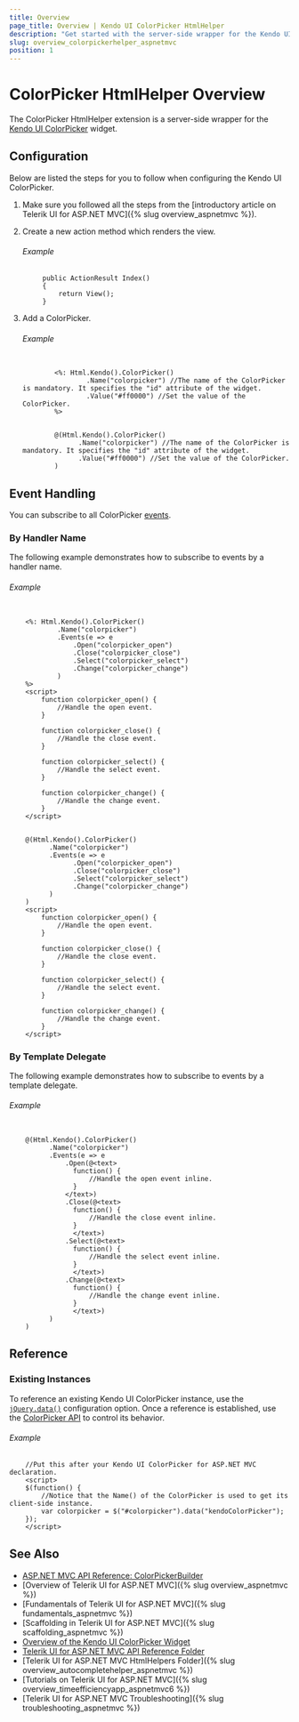 ```yaml
---
title: Overview
page_title: Overview | Kendo UI ColorPicker HtmlHelper
description: "Get started with the server-side wrapper for the Kendo UI ColorPicker widget for ASP.NET MVC."
slug: overview_colorpickerhelper_aspnetmvc
position: 1
---
```


# ColorPicker HtmlHelper Overview

The ColorPicker HtmlHelper extension is a server-side wrapper for the [Kendo UI ColorPicker](http://docs.telerik.com/kendo-ui/api/javascript/ui/colorpicker) widget.

## Configuration

Below are listed the steps for you to follow when configuring the Kendo UI ColorPicker.

1. Make sure you followed all the steps from the [introductory article on Telerik UI for ASP.NET MVC]({% slug overview_aspnetmvc %}).

1. Create a new action method which renders the view.

    ###### Example

            public ActionResult Index()
            {
                return View();
            }

1. Add a ColorPicker.

    ###### Example

    ```tab-ASPX

            <%: Html.Kendo().ColorPicker()
                    .Name("colorpicker") //The name of the ColorPicker is mandatory. It specifies the "id" attribute of the widget.
                    .Value("#ff0000") //Set the value of the ColorPicker.
            %>
    ```
    ```tab-Razor

            @(Html.Kendo().ColorPicker()
                  .Name("colorpicker") //The name of the ColorPicker is mandatory. It specifies the "id" attribute of the widget.
                  .Value("#ff0000") //Set the value of the ColorPicker.
            )
    ```

## Event Handling

You can subscribe to all ColorPicker [events](http://docs.telerik.com/kendo-ui/api/javascript/ui/colorpicker#events).

### By Handler Name

The following example demonstrates how to subscribe to events by a handler name.

###### Example

```tab-ASPX

    <%: Html.Kendo().ColorPicker()
            .Name("colorpicker")
            .Events(e => e
                .Open("colorpicker_open")
                .Close("colorpicker_close")
                .Select("colorpicker_select")
                .Change("colorpicker_change")
            )
    %>
    <script>
        function colorpicker_open() {
            //Handle the open event.
        }

        function colorpicker_close() {
            //Handle the close event.
        }

        function colorpicker_select() {
            //Handle the select event.
        }

        function colorpicker_change() {
            //Handle the change event.
        }
    </script>
```
```tab-Razor

    @(Html.Kendo().ColorPicker()
          .Name("colorpicker")
          .Events(e => e
                .Open("colorpicker_open")
                .Close("colorpicker_close")
                .Select("colorpicker_select")
                .Change("colorpicker_change")
          )
    )
    <script>
        function colorpicker_open() {
            //Handle the open event.
        }

        function colorpicker_close() {
            //Handle the close event.
        }

        function colorpicker_select() {
            //Handle the select event.
        }

        function colorpicker_change() {
            //Handle the change event.
        }
    </script>
```

### By Template Delegate

The following example demonstrates how to subscribe to events by a template delegate.

###### Example

```tab-Razor

    @(Html.Kendo().ColorPicker()
          .Name("colorpicker")
          .Events(e => e
              .Open(@<text>
                function() {
                    //Handle the open event inline.
                }
              </text>)
              .Close(@<text>
                function() {
                    //Handle the close event inline.
                }
                </text>)
              .Select(@<text>
                function() {
                    //Handle the select event inline.
                }
                </text>)
              .Change(@<text>
                function() {
                    //Handle the change event inline.
                }
                </text>)
          )
    )
```

## Reference

### Existing Instances

To reference an existing Kendo UI ColorPicker instance, use the [`jQuery.data()`](http://api.jquery.com/jQuery.data/) configuration option. Once a reference is established, use the [ColorPicker API](http://docs.telerik.com/kendo-ui/api/javascript/ui/colorpicker#methods) to control its behavior.

###### Example

        //Put this after your Kendo UI ColorPicker for ASP.NET MVC declaration.
        <script>
        $(function() {
            //Notice that the Name() of the ColorPicker is used to get its client-side instance.
            var colorpicker = $("#colorpicker").data("kendoColorPicker");
        });
        </script>

## See Also

* [ASP.NET MVC API Reference: ColorPickerBuilder](http://docs.telerik.com/aspnet-mvc/api/Kendo.Mvc.UI.Fluent/ColorPickerBuilder)
* [Overview of Telerik UI for ASP.NET MVC]({% slug overview_aspnetmvc %})
* [Fundamentals of Telerik UI for ASP.NET MVC]({% slug fundamentals_aspnetmvc %})
* [Scaffolding in Telerik UI for ASP.NET MVC]({% slug scaffolding_aspnetmvc %})
* [Overview of the Kendo UI ColorPicker Widget](http://docs.telerik.com/kendo-ui/controls/editors/colorpicker/overview)
* [Telerik UI for ASP.NET MVC API Reference Folder](http://docs.telerik.com/kendo-ui/api/Kendo.Mvc/AggregateFunction)
* [Telerik UI for ASP.NET MVC HtmlHelpers Folder]({% slug overview_autocompletehelper_aspnetmvc %})
* [Tutorials on Telerik UI for ASP.NET MVC]({% slug overview_timeefficiencyapp_aspnetmvc6 %})
* [Telerik UI for ASP.NET MVC Troubleshooting]({% slug troubleshooting_aspnetmvc %})
